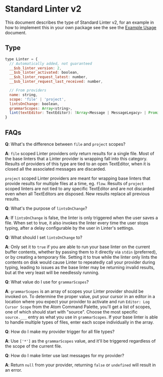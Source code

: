 # Standard Linter v2

This document describes the type of Standard Linter v2, for an example in how to
implement this in your own package see the see the [Example Usage](../examples/standard-linter-v2.md) document.

## Type

```js
type Linter = {
  // Automatically added, not guaranteed
  __$sb_linter_version: 2,
  __$sb_linter_activated: boolean,
  __$sb_linter_request_latest: number,
  __$sb_linter_request_last_received: number,

  // From providers
  name: string,
  scope: 'file' | 'project',
  lintsOnChange: boolean,
  grammarScopes: Array<string>,
  lint(textEditor: TextEditor): ?Array<Message | MessageLegacy> | Promise<?Array<Message | MessageLegacy>>,
}
```

## FAQs

**Q**: What's the difference between `file` and `project` scopes?

**A**: `file` scoped Linter providers only return results for a single file.
Most of the base linters that a Linter provider is wrapping fall into this
category. Results of providers of this type are tied to an open TextEditor,
when it is closed all the associated messages are discarded.

`project` scoped Linter providers are meant for wrapping base linters that
provide results for multiple files at a time, eg. `flow`. Results of `project`
scoped linters are not tied to any specific TextEditor and are not discarded
even when all TextEditors are disposed. New results replace all previous
results.

**Q**: What's the purpose of `lintsOnChange`?

**A**: If `lintsOnChange` is false, the linter is only triggered when the user saves
a file. When set to true, it also invokes the linter every time the user stops
typing, after a delay configurable by the user in Linter's settings.

**Q**: What should I set `lintsOnChange` to?

**A**: Only set it to `true` if you are able to run your base linter on the
current buffer contents, whether by passing them to it directly via `stdin`
(preferred), or by creating a temporary file. Setting it to true while the
linter only lints the contents on disk would cause Linter to repeatedly call
your provider during typing, leading to issues as the base linter may be
returning invalid results, but at the very least will be needlessly running.

**Q**: What value do I use for `grammarScopes`?

**A**: `grammarScopes` is an array of scopes your Linter provider should be
invoked on. To determine the proper value, put your cursor in an editor in a
location where you expect your provider to activate and run
`Editor: Log Cursor Scope` from the Atom Command Palette, you'll get a list of
scopes, one of which should start with "source". Choose the most specific
`source.___` entry as what you use in `grammarScopes`. If your base linter is
able to handle multiple types of files, enter each scope individually in the
array.

**Q**: How do I make my provider trigger for all file types?

**A**: Use `['*']` as the `grammarScopes` value, and it'll be triggered
regardless of the scope of the current file.

**Q**: How do I make linter use last messages for my provider?

**A**: Return `null` from your provider, returning `false` or `undefined` will result in an error.
